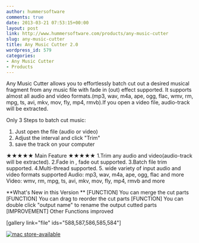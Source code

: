```yaml
---
author: hummersoftware
comments: true
date: 2013-03-21 07:53:15+00:00
layout: post
link: http://www.hummersoftware.com/products/any-music-cutter
slug: any-music-cutter
title: Any Music Cutter 2.0
wordpress_id: 579
categories:
- Any Music Cutter
- Products
---
```


Any Music Cutter allows you to effortlessly batch cut out a desired musical fragment from any music file with fade in (out) effect supported. It supports almost all audio and video formats.(mp3, wav, m4a, ape, ogg, flac, wmv, rm, mpg, ts, avi, mkv, mov, fly, mp4, rmvb).If you open a video file, audio-track will be extracted.

Only 3 Steps to batch cut music:
1. Just open the file (audio or video)
2. Adjust the interval and click "Trim"
3. save the track on your computer

★★★★★ Main Feature ★★★★★
1.Trim any audio and video(audio-track will be extracted).
2.Fade in , fade out supported.
3.Batch file trim supported.
4.Multi-thread supported.
5. wide variety of input audio and video formats supported
Audio: mp3, wav, m4a, ape, ogg, flac and more
Video: wmv, rm, mpg, ts, avi, mkv, mov, fly, mp4, rmvb and more

**What's New in this Version **
[FUNCTION] You can merge the cut parts
[FUNCTION] You can drag to reorder the cut parts
[FUNCTION] You can double click "output name" to rename the output cutted parts
[IMPROVEMENT] Other Functions improved

[gallery link="file" ids="588,587,586,585,584"]


[![mac store-available](http://www.hummersoftware.com/wp-content/uploads/2012/12/mas-available.png)](https://itunes.apple.com/us/app/any-music-cutter-easy-batch/id611775354?ls=1&mt=12)
